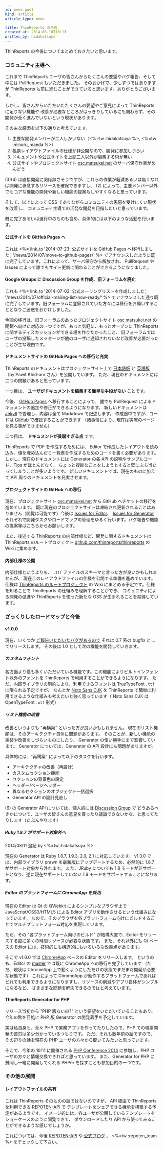 ```yaml
---
id: news-post
kind: article
article_type: news

title: ThinReports の今後
created_at: 2014-08-10T10:13
written_by: hidakatsuya
---
```


ThinReports の今後についてまとめておきたいと思います。

### コミュニティ主導へ

これまで ThinReports ユーザの皆さんからたくさんの要望やバグ報告、そして中には PullRequest もいただきました。
そのおかげで、少しずつではありますが ThinReports も前に進むことができていると思います。ありがとうございます。

しかし、皆さんからいただいたたくさんの要望やご意見によって ThinReports に足りない機能や
改善が必要なところがはっきりしているにも関わらず、その開発が全く進んでいないという現状があります。

その主な原因を以下の通りと考えています。

  1. 主要な開発メンバーが二人しかいない（<%=tw :hidakatsuya %>, <%=tw :minoru_maeda %>）
  2. 帳票レイアウトファイルの仕様が非公開なので、開発に参加しづらい
  3. ドキュメントや公式サイトを上記二人以外が編集する術が無い
  4. 公式サイトやプロジェクトサイト [osc.matsukei.net](http://osc.matsukei.net) のサーバ保守作業がめんどう

(3)(4) は直接開発に関係無さそうですが、これらの作業が軽減あるいは無くなれば開発に専念するリソースを確保できますし、
(2) によって、主要メンバー以外でもコアな機能の開発や新しい機能の提案もしやすくなると思っています。

そして、以上によって OSS でありながらコミュニティの恩恵を受けにくい現状を改善し、
コミュニティ主導での活発な開発を目指したいと思っています。

既に完了あるいは進行中のものも含め、具体的には以下のような活動を行います。

#### 公式サイトを GitHub Pages へ

これは <%= link_to '2014-07-23: 公式サイトを GitHub Pages へ移行しました', '/news/2014/07/move-to-github-pages/' %>
でアナウンスしたように既に完了しています。これによって、サーバ保守から解放され、
PullRequest や Issues によって誰でもサイト更新に関わることができるようになりました。

#### Google Groups に Discussion Group を作成、旧フォーラムを廃止

これも <%= link_to '2014-07-02: 公式メーリングリストを作成しました', '/news/2014/07/official-mailing-list-now-ready/' %>
でアナウンスした通り既に完了しています。旧フォーラムに登録されていた方々には移行をお願いすることとなりご迷惑をおかけしました。

今回の移行は、旧フォーラムのあったプロジェクトサイト [osc.matsukei.net](http://osc.matsukei.net) の
閉鎖へ向けた対応の一つですが、もっと気軽に、もっとオープンに ThinReports に関するディスカッションができる場を作りたかったこと、
旧フォーラムではユーザの投稿したメッセージが他のユーザに通知されないなど改善が必要だったことが主な理由です。

#### ドキュメントサイトの GitHub Pages への移行と充実

ThinReports のドキュメントはプロジェクトサイト上で [日本語版](http://osc.matsukei.net/projects/thinreports/wiki) と [英語版](http://osc.matsukei.net/projects/thinreports/wiki/En_Overview)（by Pawit Khid-arn さん）を公開しています。
ただ、現在のドキュメントには二つの問題があると思っています。

一つ目は、 **ユーザがドキュメントを編集する簡単な手段がない** ことです。

今後、 [GitHub Pages](https://github.com/thinreports/documentation) へ移行することによって、
誰でも PullRequest によるドキュメントの追加や修正ができるようになります。
新しいドキュメントは [Jekyll](http://jekyllrb.com/) で管理し、内容は全て Markdown で記述します。
作成途中ですが、コードは [GitHub](https://github.com/thinreports/documentation) で確認することができます
（諸事情により、現在は実際のページを見る事ができません）

二つ目は、 **ドキュメントが貧弱すぎる点** です。

ThinReports で PDF を作成するためには、
Editor で作成したレイアウトを読み込み、値を埋め込んだり一覧表を作成するためのコードを書く必要があります。
しかし、現在のドキュメントには Generator の各 API の説明やサンプルコード、Tips がほとんどなく、
ちょっと複雑なことをしようとすると壁にぶち当たってしまうことが多いようです。
新しいドキュメントでは、現在のものに加えて API 周りのドキュメントを充実させます。

#### プロジェクトサイトの GitHub への移行

現在、プロジェクトサイト [osc.matsukei.net](http://osc.matsukei.net) から GitHub へチケットの移行を進めています。
既に現在のプロジェクトサイトは凍結され更新されることはありません（閲覧は可能です）今後は [Issues for Editor](https://github.com/thinreports/thinreports-editor/issues)、
[Issues for Generator](https://github.com/thinreports/thinreports-generator/issues)
それぞれで開発タスクやロードマップの管理をゆるく行います。バグ報告や機能の提案等はこちらからお願いします。

また、後述する ThinReports の内部仕様など、開発に関するドキュメントは
ThinReports のルートプロジェクト [github.com/thinreports/thinreports](https://github.com/thinreports/thinreports) の Wiki に集めます。

#### 内部仕様の公開

内部仕様というよりも、 `.tlf` ファイルのスキーマと言った方が良いかもしれませんが、
現在このレイアウトファイルの仕様を公開する準備を進めています。仕様は [ThinReports のルートプロジェクト](https://github.com/thinreports/thinreports)
の Wiki にまとめる予定です。仕様を知ることで ThinReports の仕組みを理解することができ、
コミュニティによる開発の促進や ThinReports を使った新たな OSS が生まれることを期待しています。

### ざっくりしたロードマップと今後

#### v1.0.0

現在、いくつか [ご報告いただいたバグがあるので](https://github.com/thinreports/thinreports-editor/issues/7) それは 0.7 系の bugfix としてリリースします。
その後は 1.0 として次の機能を開発していきます。

##### カスタムフォント

各方面より最も多くいただいている機能です。この機能によりビルトインフォント以外のフォントを ThinReports で利用することができるようになります。
ただ、内部ライブラリの制約により、利用できるフォントは TrueTypeFont `.ttf` に限られる予定ですが、
なんとか [Noto Sans CJK](http://www.google.com/get/noto/#/family/noto-sans-jpan) を
ThinReports で簡単に利用できるような仕組みも考えたいと強く思っています（ Nato Sans CJK は OpenTypeFont `.otf` 形式）

##### リスト機能の改善

改善というよりも "再構築" といった方が良いかもしれません。
現在のリスト機能は、そのアーキテクチャ自体に問題があります。
そのことが、新しい機能の実装や改善をしづらいものにしたり、 Generator の使い勝手にまで影響しています。
Generator については、Generator の API 設計にも問題がありますが。

具体的には、"再構築" によって以下のタスクを行います。

  * アーキテクチャの改善（再設計）
  * カスタムセクション機能
  * セクションの背景色の設定
  * ヘッダー/ページヘッダー
  * 異なるセクションのオブジェクト一括選択
  * Generator API の設計見直し

(6) の Generator API については、個人的には [Discussion Group](https://groups.google.com/forum/#!forum/thinreports) で
どうあるべきかについて、ユーザの皆さんの意見を貰ったり議論できないかな、と思ってたりします（たぶんやります）

##### Ruby 1.8.7 がサポート対象外へ

<div class="ps">
  <span>2014/08/11 追記 by <%=tw :hidakatsuya %></span>
</div>

現在の Generator は Ruby 1.8.7, 1.9.3, 2.0, 2.1 に対応しています。
v1.0.0 では、内部ライブラリ prawn を最新版にアップデートするため、必然的に 1.8.7 がサポート対象から外れます。
また、JRuby についても 1.8 モードが非サポートとなり、逆に現在サポートしていない 1.9 モードをサポートすることになります。

##### Editor のプラットフォームに ChromeApp を採用

現在の Editor は Qt の QWebkit によるシンプルなブラウザ上で JavaScript/CSS3/HTML5 による Editor アプリを動作させるという仕組みになっています。
なので、そのブラウザを各プラットフォーム向けにビルドすることでマルチプラットフォーム対応を実現しています。

ただ、その "各プラットフォーム向けのビルド" が結構大変で、Editor をリリースする度に多くの時間リソースが必要な状態です。
また、それ以外にも Qt ベースの Editor には、技術的にも構造的にもいろいろな改善点があります。

そこで v1.0.0 では [ChromeApp](https://developer.chrome.com/apps/about_apps) ベースの Editor をリリースします。
というのも、Editor の [master](https://github.com/thinreports/thinreports-editor) では既に ChromeApp への移行を完了しています
（ただ、現状は ChromeApp 上で動くようにしただけの状態でまだまだ開発が必要な状態です）
これによって ChromeApp が動作するプラットフォームであればどれでも利用できるようになりますし、リソースの削減やアプリ自体がシンプルになるなど、
さまざまな問題を解決できるのではと考えています。

#### ThinReports Generator for PHP

リリース当初から "PHP 版ないの?" という要望をいただいていることもあり、今年の秋を目処に PHP 版 Generator の開発着手を予定しています。

実は私自身も、元々 PHP で業務アプリを作ってたりしたので、PHP での帳票開発の苦労は多少分かっているつもりです。
ただ、それも数年前の話ですので、その辺りの話を現在の PHP ユーザの方々から聞いてみたいと思っています。

そこで、今年の 10/11 に開催される [PHP Conference 2014](http://phpcon.php.gr.jp/w/2014/) に参加し、PHP ユーザの方々と情報交換できればと思っています。
また、Generator for PHP に賛同し一緒に開発してくれる PHPer を探すことも参加目的の一つです。

### その他の展開

#### レイアウトファイルの共有

これは ThinReports そのものの話ではないのですが、 API 経由で ThinReports を利用できる [REPOTEN-API](http://repoten-api.net/) で
テンプレートをシェアできる機能を構築する予定があるようです。
イメージ的には、各ユーザが公開しているテンプレートをショーケースのように閲覧できて、
ダウンロードしたり API から使ってみることができるような感じでしょうか。

これについては、今後 [REPOTEN-API](http://repoten-api.net/) や [公式ブログ](http://repoten.tumblr.com/) 、
<%=tw :repoten_team %> をチェックして下さい。
